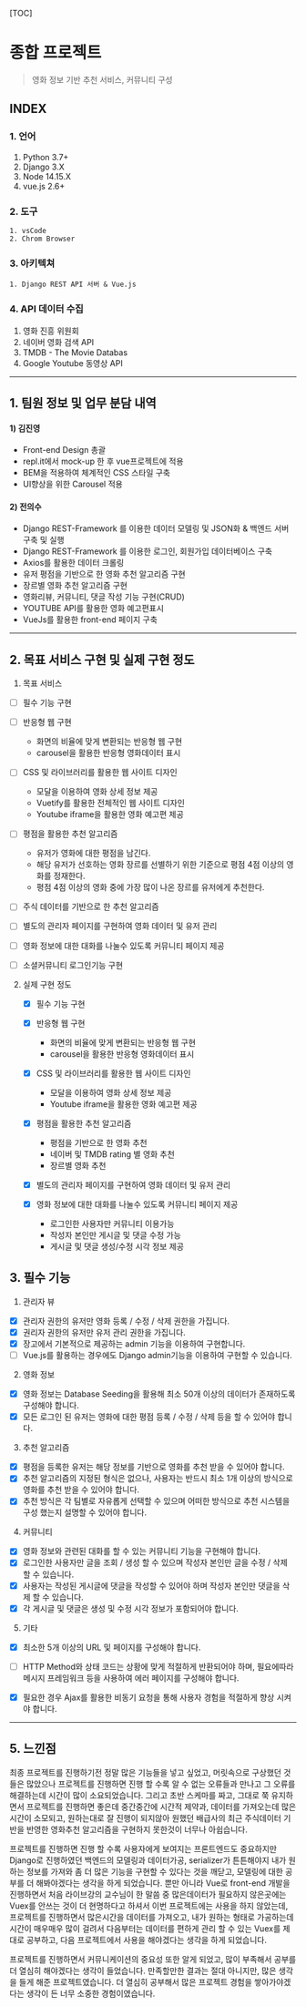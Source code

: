 [TOC]

#	 종합 프로젝트 

>  영화 정보 기반 추천 서비스, 커뮤니티 구성



## INDEX

### 1. 언어

1. Python 3.7+
2. Django 3.X
3. Node 14.15.X
4. vue.js 2.6+



### 2. 도구

	1. vsCode
 	2. Chrom Browser



### 3. 아키텍쳐

	1. Django REST API 서버 & Vue.js



### 4. API 데이터 수집

1. 영화 진흥 위원회
2. 네이버 영화 검색 API
3. TMDB - The Movie Databas
4. Google Youtube 동영상 API



---

## 1. 팀원 정보 및 업무 분담 내역

#### 1) 김진영

- Front-end Design 총괄
- repl.it에서 mock-up 한 후 vue프로젝트에 적용
- BEM을 적용하여 체계적인 CSS 스타일 구축
- UI향상을 위한 Carousel 적용



#### 2) 전의수

- Django REST-Framework 를 이용한 데이터 모델링 및 JSON화 & 백엔드 서버 구축 및 실행
- Django REST-Framework 를 이용한 로그인, 회원가입 데이터베이스 구축
- Axios를 활용한 데이터 크롤링
- 유저 평점을 기반으로 한 영화 추천 알고리즘 구현
- 장르별 영화 추천 알고리즘 구현
- 영화리뷰, 커뮤니티, 댓글 작성 기능 구현(CRUD)
- YOUTUBE API를 활용한 영화 예고편표시
- VueJs를 활용한 front-end 페이지 구축



---

## 2. 목표 서비스 구현 및 실제 구현 정도

1.  목표 서비스

   - [ ] 필수 기능 구현
   - [ ] 반응형 웹 구현
     - 화면의 비율에 맞게 변환되는 반응형 웹 구현
     - carousel을 활용한 반응형 영화데이터 표시
   - [ ] CSS 및 라이브러리를 활용한 웹 사이트 디자인
     - 모달을 이용하여 영화 상세 정보 제공
     - Vuetify를 활용한 전체적인 웹 사이트 디자인
     - Youtube iframe을 활용한 영화 예고편 제공
   - [ ] 평점을 활용한 추천 알고리즘
     - 유저가 영화에 대한 평점을 남긴다.
     - 해당 유저가 선호하는 영화 장르를 선별하기 위한 기준으로 평점 4점 이상의 영화를 정재한다.
     - 평점 4점 이상의 영화 중에 가장 많이 나온 장르를 유저에게 추천한다.
   - [ ] 주식 데이터를 기반으로 한 추천 알고리즘
   - [ ] 별도의 관리자 페이지를 구현하여 영화 데이터 및 유저 관리
   - [ ] 영화 정보에 대한 대화를 나눌수 있도록 커뮤니티 페이지 제공
   - [ ] 소셜커뮤니티 로그인기능 구현

   

2. 실제 구현 정도

   - [x] 필수 기능 구현

   - [x] 반응형 웹 구현

     - 화면의 비율에 맞게 변환되는 반응형 웹 구현
     - carousel을 활용한 반응형 영화데이터 표시

   - [x] CSS 및 라이브러리를 활용한 웹 사이트 디자인

     - 모달을 이용하여 영화 상세 정보 제공
     - Youtube iframe을 활용한 영화 예고편 제공

   - [x] 평점을 활용한 추천 알고리즘

     - 평점을 기반으로 한 영화 추천 
     - 네이버 및 TMDB rating 별 영화 추천
     - 장르별 영화 추천

   - [x] 별도의 관리자 페이지를 구현하여 영화 데이터 및 유저 관리

   - [x] 영화 정보에 대한 대화를 나눌수 있도록 커뮤니티 페이지 제공

     - 로그인한 사용자만 커뮤니티 이용가능
     - 작성자 본인만 게시글 및 댓글 수정 가능
     - 게시글 및 댓글 생성/수정 시각 정보 제공

     

## 3. 필수 기능

1. 관리자 뷰

- [x] 관리자 권한의 유저만 영화 등록 / 수정 / 삭제 권한을 가집니다.
- [x] 권리자 권한의 유저만 유저 관리 권한을 가집니다.
- [x] 장고에서 기본적으로 제공하는 admin 기능을 이용하여 구현합니다.
- [ ] Vue.js를 활용하는 경우에도 Django admin기능을 이용하여 구현할 수 있습니다.

2. 영화 정보

- [x] 영화 정보는 Database Seeding을 활용해 최소 50개 이상의 데이터가 존재하도록 구성해야 합니다.
- [x] 모든 로그인 된 유저는 영화에 대한 평점 등록 / 수정 / 삭제 등을 할 수 있어야 합니다.

3. 추천 알고리즘

- [x] 평점을 등록한 유저는 해당 정보를 기반으로 영화를 추천 받을 수 있어야 합니다.
- [x] 추천 알고리즘의 지정된 형식은 없으나, 사용자는 반드시 최소 1개 이상의 방식으로 영화를 추천 받을 수 있어야 합니다.
- [x] 추천 방식은 각 팀별로 자유롭게 선택할 수 있으며 어떠한 방식으로 추천 시스템을 구성 했는지 설명할 수 있어야 합니다.

4. 커뮤니티

- [x] 영화 정보와 관련된 대화를 할 수 있는 커뮤니티 기능을 구현해야 합니다.
- [x] 로그인한 사용자만 글을 조회 / 생성 할 수 있으며 작성자 본인만 글을 수정 / 삭제 할 수 있습니다.
- [x] 사용자는 작성된 게시글에 댓글을 작성할 수 있어야 하며 작성자 본인만 댓글을 삭제 할 수 있습니다.
- [x] 각 게시글 및 댓글은 생성 및 수정 시각 정보가 포함되어야 합니다.

5. 기타

- [x] 최소한 5개 이상의 URL 및 페이지를 구성해야 합니다.
- [ ] HTTP Method와 상태 코드는 상황에 맞게 적절하게 반환되어야 하며, 필요에따라 메시지 프레임워크 등을 사용하여 에러 페이지를 구성해야 합니다.
- [x] 필요한 경우 Ajax를 활용한 비동기 요청을 통해 사용자 경험을 적절하게 향상 시켜야 합니다.



---

## 5. 느낀점

최종 프로젝트를 진행하기전 정말 많은 기능들을 넣고 싶었고, 머릿속으로 구상했던 것들은 많았으나 프로젝트를 진행하면 진행 할 수록 알 수 없는 오류들과 만나고 그 오류를 해결하는데 시간이 많이 소요되었습니다. 그리고 초반 스케마를 짜고, 그대로 쭉 유지하면서 프로젝트를 진행하면 좋은데 중간중간에 시간적 제약과, 데이터를 가져오는데 많은 시간이 소모되고, 원하는대로 잘 진행이 되지않아 원했던 배급사의 최근 주식데이터 기반을 반영한 영화추천 알고리즘을 구현하지 못한것이 너무나 아쉽습니다. 

프로젝트를 진행하면 진행 할 수록 사용자에게 보여지는 프론트엔드도 중요하지만 Django로 진행하였던 백엔드의 모델링과 데이터가공, serializer가 튼튼해야지 내가 원하는 정보를 가져와 좀 더 많은 기능을 구현할 수 있다는 것을 깨닫고, 모델링에 대한 공부를 더 해봐야겠다는 생각을 하게 되었습니다. 뿐만 아니라 Vue로 front-end 개발을 진행하면서 처음 라이브강의 교수님이 한 말씀 중 많은데이터가 필요하지 않은곳에는 Vuex를 안쓰는 것이 더 현명하다고 하셔서 이번 프로젝트에는 사용을 하지 않았는데, 프로젝트를 진행하면서 많은시간을 데이터를 가져오고, 내가 원하는 형태로 가공하는데 시간이 매우매우 많이 걸려서 다음부터는 데이터를 편하게 관리 할 수 있는 Vuex를 제대로 공부하고, 다음 프로젝트에서 사용을 해야겠다는 생각을 하게 되었습니다. 

프로젝트를 진행하면서 커뮤니케이션의 중요성 또한 알게 되었고, 많이 부족해서 공부를 더 열심히 해야겠다는 생각이 들었습니다. 만족할만한 결과는 절대 아니지만, 많은 생각을 들게 해준 프로젝트였습니다. 더 열심히 공부해서 많은 프로젝트 경험을 쌓아가야겠다는 생각이 든 너무 소중한 경험이였습니다.

